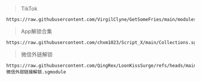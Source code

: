 ﻿> TikTok

    https://raw.githubusercontent.com/VirgilClyne/GetSomeFries/main/modules/Fries.TikTok.sgmodule

> App解锁合集

    https://raw.githubusercontent.com/chxm1023/Script_X/main/Collections.sgmodule

> 微信外链解锁

    https://raw.githubusercontent.com/QingRex/LoonKissSurge/refs/heads/main/Surge/微信外部链接解锁.sgmodule
